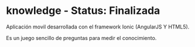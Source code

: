 # knowledge - Status: Finalizada

Aplicación movil desarrollada con el framework Ionic (AngularJS Y HTML5).

Es un juego sencillo de preguntas para medir el conocimiento.
